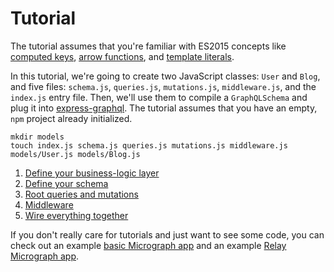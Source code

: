 # Tutorial
The tutorial assumes that you're familiar with ES2015 concepts like [computed keys](https://developer.mozilla.org/en-US/docs/Web/JavaScript/Reference/Operators/Object_initializer#Computed_property_names), [arrow functions](https://developer.mozilla.org/en-US/docs/Web/JavaScript/Guide/Functions#Arrow_functions), and [template literals](https://developer.mozilla.org/en-US/docs/Web/JavaScript/Reference/Template_literals).

In this tutorial, we're going to create two JavaScript classes: `User` and `Blog`, and five files: `schema.js`, `queries.js`, `mutations.js`, `middleware.js`, and the `index.js` entry file. Then, we'll use them to compile a `GraphQLSchema` and plug it into
[express-graphql](https://github.com/graphql/express-graphql). The tutorial assumes that you have an empty, `npm` project already initialized.

```
mkdir models
touch index.js schema.js queries.js mutations.js middleware.js models/User.js models/Blog.js
```

1. [Define your business-logic layer](tutorial/define-business-logic.html)
2. [Define your schema](tutorial/define-the-schema.html)
3. [Root queries and mutations](tutorial/root-queries-and-mutations.html)
4. [Middleware](tutorial/middleware.html)
5. [Wire everything together](tutorial/wire-everything-together.html)

If you don't really care for tutorials and just want to see some code, you can check out an example [basic Micrograph app](https://github.com/dylnslck/micrograph/tree/master/example/basic) and an example [Relay Micrograph app](https://github.com/dylnslck/micrograph/tree/master/example/relay).
